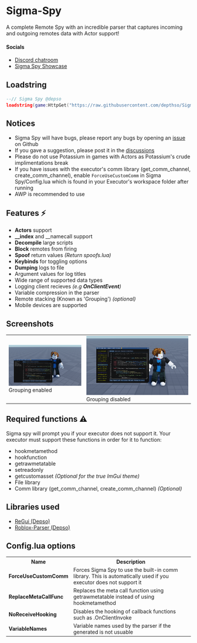 # Sigma-Spy
A complete Remote Spy with an incredible parser that captures incoming and outgoing remotes data with Actor support!

#### Socials
- [Discord chatroom](https://discord.gg/s9ngmUDWgb) 
- [Sigma Spy Showcase](https://www.youtube.com/watch?v=Q4VrpE1UfHg) 

## Loadstring
```lua
--// Sigma Spy @depso
loadstring(game:HttpGet("https://raw.githubusercontent.com/depthso/Sigma-Spy/refs/heads/main/Main.lua"))()
```

## Notices
- Sigma Spy will have bugs, please report any bugs by opening an [issue](https://github.com/depthso/Sigma-Spy/issues) on Github
- If you gave a suggestion, please post it in the [discussions](https://github.com/depthso/Sigma-Spy/discussions)
- Please do not use Potassium in games with Actors as Potassium's crude implimentations break
- If you have issues with the executor's comm library (get_comm_channel, create_comm_channel), enable `ForceUseCustomComm` in Sigma Spy/Config.lua which is found in your Executor's workspace folder after running
- AWP is recommended to use

## Features ⚡
- **Actors** support
- **__index** and __namecall support
- **Decompile** large scripts
- **Block** remotes from firing
- **Spoof** return values _(Return spoofs.lua)_
- **Keybinds** for toggling options
- **Dumping** logs to file
- Argument values for log titles
- Wide range of supported data types
- Logging client recieves _(e.g **OnClientEvent**)_
- Variable compression in the parser
- Remote stacking (Known as 'Grouping') _(optional)_
- Mobile devices are supported

## Screenshots
<table>
	<tr>
		<td>
			<img src="/docs/images/Grouping.png">
      		Grouping enabled
		</td>
    	<td width="58%">
			<img src="/docs/images/NoGrouping.png">
      		Grouping disabled
		</td>
	</tr>
</table>

## Required functions ⚠️
Sigma spy will prompt you if your executor does not support it.
Your executor must support these functions in order for it to function:
- hookmetamethod
- hookfunction
- getrawmetatable
- setreadonly
- getcustomasset *(Optional for the true ImGui theme)*
- File library
- Comm library (get_comm_channel, create_comm_channel) *(Optional)*

## Libraries used
- [ReGui (Depso)](https://github.com/depthso/Dear-ReGui/tree/main) 
- [Roblox-Parser (Depso)](https://github.com/depthso/Roblox-parser) 

## Config.lua options
<table>
  <tr>
    <th>Name</th>
	<th>Description</th>
  </tr>
  <tr>
    <td><b>ForceUseCustomComm</b></td>
    <td>Forces Sigma Spy to use the built-in comm library. 
	This is automatically used if you executor does not support it</td>
  </tr>
   <tr>
    <td><b>ReplaceMetaCallFunc</b></td>
    <td>Replaces the meta call function using getrawmetatable instead of using hookmetamethod</td>
  </tr>
   <tr>
    <td><b>NoReceiveHooking</b></td>
    <td>Disables the hooking of callback functions such as .OnClientInvoke</td>
  </tr>
    <tr>
    <td><b>VariableNames</b></td>
    <td>Variable names used by the parser if the generated is not usuable</td>
  </tr>
</table>